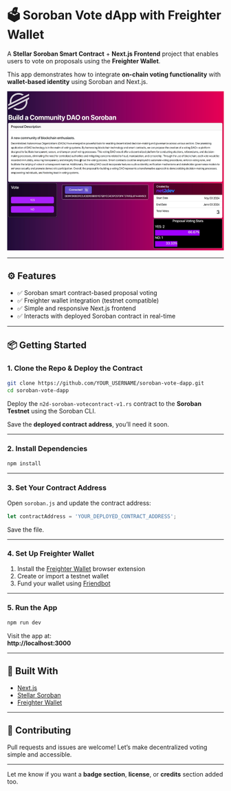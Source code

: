 

# 🗳️ Soroban Vote dApp with Freighter Wallet

A **Stellar Soroban Smart Contract** + **Next.js Frontend** project that enables users to vote on proposals using the **Freighter Wallet**.

This app demonstrates how to integrate **on-chain voting functionality** with **wallet-based identity** using Soroban and Next.js.

<img src="https://raw.githubusercontent.com/net2devcrypto/misc/main/vote5.png" width="550" height="370">

---

## ⚙️ Features

- ✅ Soroban smart contract-based proposal voting  
- ✅ Freighter wallet integration (testnet compatible)  
- ✅ Simple and responsive Next.js frontend  
- ✅ Interacts with deployed Soroban contract in real-time  

---

## 📦 Getting Started

### 1. Clone the Repo & Deploy the Contract

```bash
git clone https://github.com/YOUR_USERNAME/soroban-vote-dapp.git
cd soroban-vote-dapp
```

Deploy the `n2d-soroban-votecontract-v1.rs` contract to the **Soroban Testnet** using the Soroban CLI.

Save the **deployed contract address**, you’ll need it soon.

---

### 2. Install Dependencies

```bash
npm install
```

---

### 3. Set Your Contract Address

Open `soroban.js` and update the contract address:

```javascript
let contractAddress = 'YOUR_DEPLOYED_CONTRACT_ADDRESS';
```

Save the file.

---

### 4. Set Up Freighter Wallet

1. Install the [Freighter Wallet](https://freighter.stellar.org/) browser extension  
2. Create or import a testnet wallet  
3. Fund your wallet using [Friendbot](https://laboratory.stellar.org/#account-creator?network=test)  

---

### 5. Run the App

```bash
npm run dev
```

Visit the app at:  
**http://localhost:3000**

---


## 🧪 Built With

- [Next.js](https://nextjs.org/)
- [Stellar Soroban](https://soroban.stellar.org/)
- [Freighter Wallet](https://freighter.stellar.org/)

---

## 🤝 Contributing

Pull requests and issues are welcome! Let’s make decentralized voting simple and accessible.

---

Let me know if you want a **badge section**, **license**, or **credits** section added too.
